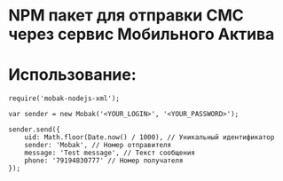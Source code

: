 NPM пакет для отправки СМС через сервис Мобильного Актива
=========================================================

Использование:
==============


```
require('mobak-nodejs-xml');

var sender = new Mobak('<YOUR_LOGIN>', '<YOUR_PASSWORD>');

sender.send({
    uid: Math.floor(Date.now() / 1000), // Уникальный идентификатор
    sender: 'Mobak', // Номер отправителя
    message: 'Test message', // Текст сообщения
    phone: '79194830777' // Номер получателя
});
```